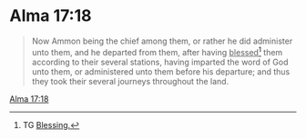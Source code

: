 # Alma 17:18

> Now Ammon being the chief among them, or rather he did administer unto them, and he departed from them, after having <u>blessed</u>[^a] them according to their several stations, having imparted the word of God unto them, or administered unto them before his departure; and thus they took their several journeys throughout the land.

[Alma 17:18](https://www.churchofjesuschrist.org/study/scriptures/bofm/alma/17?lang=eng&id=p18#p18)


[^a]: TG [Blessing.](https://www.churchofjesuschrist.org/study/scriptures/tg/blessing?lang=eng)
